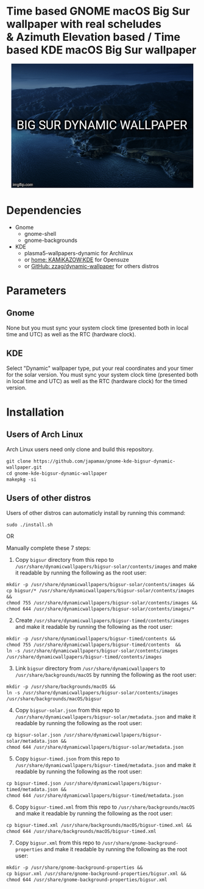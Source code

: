 # Time based GNOME macOS Big Sur wallpaper with real scheludes</br>& Azimuth Elevation based / Time based KDE macOS Big Sur wallpaper


<p align="center">
  <img width="478" height="326" src="gnome-kde-dynamic-wallpaper-bigsur.gif">
</p>


# Dependencies
* Gnome
  * gnome-shell
  * gnome-backgrounds
* KDE
  * plasma5-wallpapers-dynamic for Archlinux 
  * or [home: KAMiKAZOW:KDE](https://software.opensuse.org//download.html?project=home%3AKAMiKAZOW%3AKDE&package=plasma5-dynamic-wallpaper) for Opensuze
  - or [GitHub: zzag/dynamic-wallpaper](https://github.com/zzag/dynamic-wallpaper) for others distros

# Parameters
## Gnome
None but you must sync your system clock time (presented both in local time and UTC) as well as the RTC (hardware clock).
## KDE
Select "Dynamic" wallpaper type, put your real coordinates and your timer for the solar version.
You must sync your system clock time (presented both in local time and UTC) as well as the RTC (hardware clock) for the timed version.


# Installation
## Users of Arch Linux
Arch Linux users  need only clone and build this repository.

```
git clone https://github.com/japamax/gnome-kde-bigsur-dynamic-wallpaper.git
cd gnome-kde-bigsur-dynamic-wallpaper
makepkg -si
```

## Users of other distros
Users of other distros can automaticly install by running this command:
```
sudo ./install.sh
```
OR

Manually complete these 7 steps:

1) Copy `bigsur` directory from this repo  to `/usr/share/dynamicwallpapers/bigsur-solar/contents/images` and make it readable by running the following as the root user:
```
mkdir -p /usr/share/dynamicwallpapers/bigsur-solar/contents/images && 
cp bigsur/* /usr/share/dynamicwallpapers/bigsur-solar/contents/images && 
chmod 755 /usr/share/dynamicwallpapers/bigsur-solar/contents/images && 
chmod 644 /usr/share/dynamicwallpapers/bigsur-solar/contents/images/*
```

2) Create `/usr/share/dynamicwallpapers/bigsur-timed/contents/images` and make it readable by running the following as the root user:
```
mkdir -p /usr/share/dynamicwallpapers/bigsur-timed/contents && 
chmod 755 /usr/share/dynamicwallpapers/bigsur-timed/contents  && 
ln -s /usr/share/dynamicwallpapers/bigsur-solar/contents/images /usr/share/dynamicwallpapers/bigsur-timed/contents/images 
```


3) Link `bigsur` directory from `/usr/share/dynamicwallpapers` to `/usr/share/backgrounds/macOS` by running the following as the root user:
```
mkdir -p /usr/share/backgrounds/macOS &&
ln -s /usr/share/dynamicwallpapers/bigsur-solar/contents/images /usr/share/backgrounds/macOS/bigsur
```

4) Copy `bigsur-solar.json` from this repo  to `/usr/share/dynamicwallpapers/bigsur-solar/metadata.json` and make it readable by running the following as the root user:
```
cp bigsur-solar.json /usr/share/dynamicwallpapers/bigsur-solar/metadata.json && 
chmod 644 /usr/share/dynamicwallpapers/bigsur-solar/metadata.json
```

5) Copy `bigsur-timed.json` from this repo  to `/usr/share/dynamicwallpapers/bigsur-timed/metadata.json` and make it readable by running the following as the root user:
```
cp bigsur-timed.json /usr/share/dynamicwallpapers/bigsur-timed/metadata.json && 
chmod 644 /usr/share/dynamicwallpapers/bigsur-timed/metadata.json
```

6) Copy `bigsur-timed.xml` from this repo  to `/usr/share/backgrounds/macOS` and make it readable by running the following as the root user:
```
cp bigsur-timed.xml /usr/share/backgrounds/macOS/bigsur-timed.xml && 
chmod 644 /usr/share/backgrounds/macOS/bigsur-timed.xml
```

7) Copy `bigsur.xml` from this repo  to `/usr/share/gnome-background-properties` and make it readable by running the following as the root user:
```
mkdir -p /usr/share/gnome-background-properties && 
cp bigsur.xml /usr/share/gnome-background-properties/bigsur.xml && 
chmod 644 /usr/share/gnome-background-properties/bigsur.xml
```

